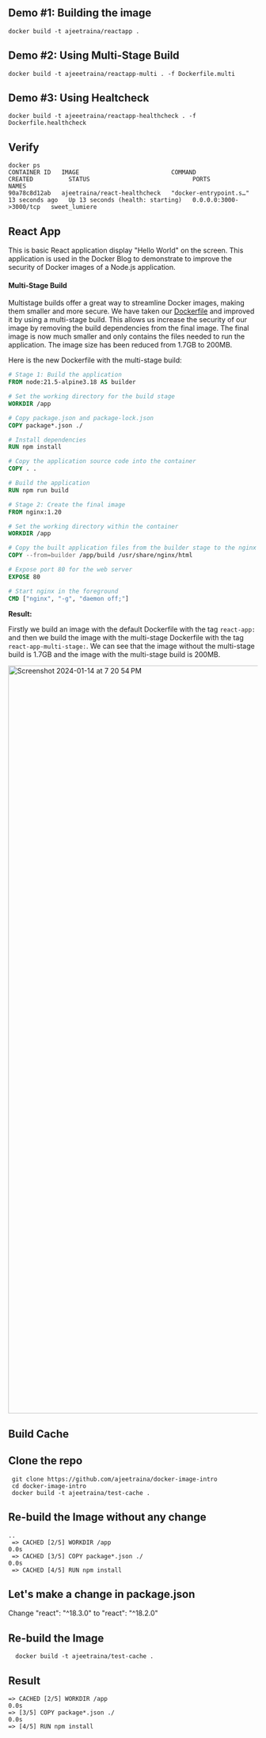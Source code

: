 ## Demo #1: Building the image

```
docker build -t ajeetraina/reactapp .
```

## Demo #2: Using Multi-Stage Build

```
docker build -t ajeeetraina/reactapp-multi . -f Dockerfile.multi
```

## Demo #3: Using Healtcheck

```
docker build -t ajeeetraina/reactapp-healthcheck . -f Dockerfile.healthcheck
```

## Verify

```
docker ps
CONTAINER ID   IMAGE                          COMMAND                  CREATED          STATUS                             PORTS                    NAMES
90a78c8d12ab   ajeetraina/react-healthcheck   "docker-entrypoint.s…"   13 seconds ago   Up 13 seconds (health: starting)   0.0.0.0:3000->3000/tcp   sweet_lumiere
```







## React App

This is basic React application display "Hello World" on the screen. This application is used in the Docker Blog to demonstrate to improve the security of Docker images of a Node.js application.

#### Multi-Stage Build

Multistage builds offer a great way to streamline Docker images, making them smaller and more secure. We have taken our [Dockerfile](/Dockerfile) and improved it by using a multi-stage build. This allows us increase the security of our image by removing the build dependencies from the final image. The final image is now much smaller and only contains the files needed to run the application. The image size has been reduced from 1.7GB to 200MB.

Here is the new Dockerfile with the multi-stage build:

```Dockerfile
# Stage 1: Build the application
FROM node:21.5-alpine3.18 AS builder

# Set the working directory for the build stage
WORKDIR /app

# Copy package.json and package-lock.json
COPY package*.json ./

# Install dependencies
RUN npm install

# Copy the application source code into the container
COPY . .

# Build the application
RUN npm run build

# Stage 2: Create the final image
FROM nginx:1.20

# Set the working directory within the container
WORKDIR /app

# Copy the built application files from the builder stage to the nginx html directory
COPY --from=builder /app/build /usr/share/nginx/html

# Expose port 80 for the web server
EXPOSE 80

# Start nginx in the foreground
CMD ["nginx", "-g", "daemon off;"]
```

**Result:**

Firstly we build an image with the default Dockerfile with the tag `react-app:` and then we build the image with the multi-stage Dockerfile with the tag `react-app-multi-stage:`. We can see that the image without the multi-stage build is 1.7GB and the image with the multi-stage build is 200MB. 

<img width="1512" alt="Screenshot 2024-01-14 at 7 20 54 PM" src="https://github.com/Pradumnasaraf/blog-react-app/assets/51878265/0aa02a8f-6f1e-445d-a093-34758c01f67e">


## Build Cache

## Clone the repo

```
 git clone https://github.com/ajeetraina/docker-image-intro
 cd docker-image-intro
 docker build -t ajeetraina/test-cache .
```

## Re-build the Image without any change

```
..
 => CACHED [2/5] WORKDIR /app                                                                                                                    0.0s
 => CACHED [3/5] COPY package*.json ./                                                                                                           0.0s
 => CACHED [4/5] RUN npm install
```

## Let's make a change in package.json 

Change "react": "^18.3.0" to "react": "^18.2.0"

## Re-build the Image

```
  docker build -t ajeetraina/test-cache .
```

## Result

 ```
=> CACHED [2/5] WORKDIR /app                                                                                                                    0.0s
 => [3/5] COPY package*.json ./                                                                                                                  0.0s
 => [4/5] RUN npm install
```
